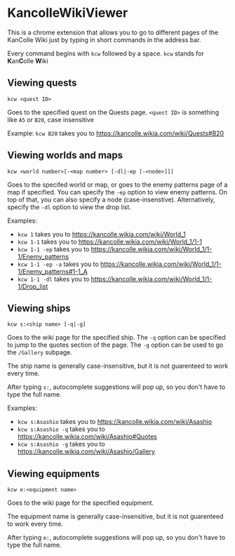 # KancolleWikiViewer

This is a chrome extension that allows you to go to different pages of the KanColle Wiki just by typing in short commands in the address bar.

Every command begins with `kcw` followed by a space. `kcw` stands for **K**an**C**olle **W**iki

## Viewing quests

    kcw <quest ID>

Goes to the specified quest on the Quests page. `<quest ID>` is something like `A5` or `B20`, case insensitive

Example: `kcw B20` takes you to https://kancolle.wikia.com/wiki/Quests#B20

## Viewing worlds and maps

    kcw <world number>[-<map number> [-dl|-ep [-<node>]]]

Goes to the specifed world or map, or goes to the enemy patterns page of a map if specified. You can specify the `-ep` option to view enemy patterns. On top of that, you can also specify a node (case-insenstive). Alternatively, specify the `-dl` option to view the drop list.

Examples:

- `kcw 1` takes you to https://kancolle.wikia.com/wiki/World_1
- `kcw 1-1` takes you to https://kancolle.wikia.com/wiki/World_1/1-1
- `kcw 1-1 -ep` takes you to https://kancolle.wikia.com/wiki/World_1/1-1/Enemy_patterns
- `kcw 1-1 -ep -a` takes you to https://kancolle.wikia.com/wiki/World_1/1-1/Enemy_patterns#1-1_A
- `kcw 1-1 -dl` takes you to https://kancolle.wikia.com/wiki/World_1/1-1/Drop_list

## Viewing ships

    kcw s:<ship name> [-q|-g]

Goes to the wiki page for the specified ship. The `-q` option can be specified to jump to the quotes section of the page. The `-g` option can be used to go the `/Gallery` subpage.

The ship name is generally case-insensitive, but it is not guarenteed to work every time.

After typing `s:`, autocomplete suggestions will pop up, so you don't have to type the full name.

Examples:

- `kcw s:Asashio` takes you to https://kancolle.wikia.com/wiki/Asashio
- `kcw s:Asashio -q` takes you to https://kancolle.wikia.com/wiki/Asashio#Quotes
- `kcw s:Asashio -g` takes you to https://kancolle.wikia.com/wiki/Asashio/Gallery

## Viewing equipments

    kcw e:<equipment name>

Goes to the wiki page for the specified equipment.

The equipment name is generally case-insensitive, but it is not guarenteed to work every time.

After typing `e:`, autocomplete suggestions will pop up, so you don't have to type the full name.